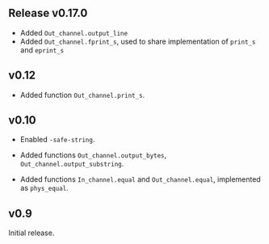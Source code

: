 ## Release v0.17.0

- Added `Out_channel.output_line`
- Added `Out_channel.fprint_s`, used to share implementation of `print_s` and `eprint_s`

## v0.12

- Added function `Out_channel.print_s`.

## v0.10

- Enabled `-safe-string`.

- Added functions `Out_channel.output_bytes`, `Out_channel.output_substring`.

- Added functions `In_channel.equal` and `Out_channel.equal`, implemented as `phys_equal`.

## v0.9

Initial release.

